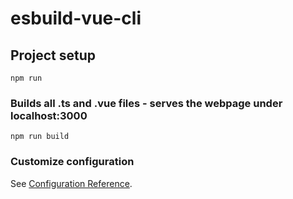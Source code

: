 # esbuild-vue-cli

## Project setup

```
npm run
```

### Builds all .ts and .vue files - serves the webpage under localhost:3000

```
npm run build
```

### Customize configuration

See [Configuration Reference](https://cli.vuejs.org/config/).
